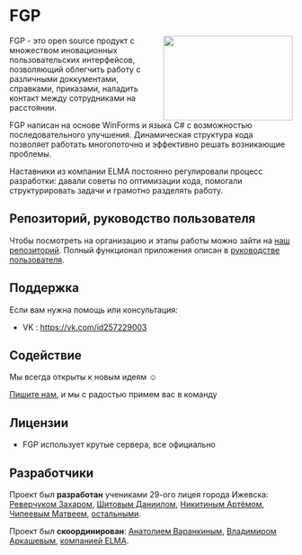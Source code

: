 FGP
====

<img align="right" width="230" height="150" src ="http://pp.userapi.com/ulX0FzqVDBVBIbxadds2xCopHYj8av92qCL8xg/WKcY0FK8Ua0.jpg">

FGP - это open source продукт с множеством иновационных пользовательских интерфейсов, позволяющий облегчить работу с различными доккументами, справками, приказами, наладить контакт между сотрудниками на расстоянии.

FGP написан на основе WinForms и языка C# с возможностью последовательного улучшения. Динамическая структура кода позволяет работать многопоточно и эффективно решать возникающие проблемы.

Наставники из компании ELMA постоянно регулировали процесс разработки: давали советы по оптимизации кода, помогали структурировать задачи и грамотно разделять работу.

Репозиторий, руководство пользователя
----------------------------------------

Чтобы посмотреть на организацию и этапы работы можно зайти на [наш репозиторий](https://pornhub.com). Полный функционал приложения описан в [руководстве пользователя](http://izhlife.ru/uploads/posts/2012-07/1341489604_arkashev.jpg).

Поддержка
-------

Если вам нужна помощь или консультация:

* VK : https://vk.com/id257229003

Содействие
------------

Мы всегда открыты к новым идеям  &#9786;

[Пишите нам](https://vk.com/wall-151208405_562), и мы с радостью примем вас в команду

Лицензии
--------

- FGP использует крутые сервера, все официально

## Разработчики

Проект был <b>разработан</b> учениками 29-ого лицея города Ижевска: [Реверчуком Захаром](https://vk.com/k.islo), [Шитовым Даниилом](https://vk.com/jopapper), [Никитиным Артёмом](https://vk.com/shampinion11), [Чипеевым Матвеем](https://vk.com/fastforse), [остальными](https://lh3.googleusercontent.com/qXLcOcCkZ6VHNd9lPhBpXgv1ki-aIB3564MskSPzj3HoRLCxKff2i3G464MM-LwCuxfhkA=s162).

Проект был <b>скоординирован</b>: [Анатолием Варанкиным](https://vk.com/avatvar), [Владимиром Аркашевым](https://vk.com/id257229003), [компанией ELMA](https://vk.com/elma_bpm).
